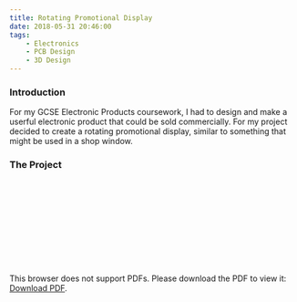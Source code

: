 ```yaml
---
title: Rotating Promotional Display
date: 2018-05-31 20:46:00
tags: 
    - Electronics
    - PCB Design
    - 3D Design
---
```

### Introduction
For my GCSE Electronic Products coursework, I had to design and make a userful electronic product that could be sold commercially. For my project decided to create a rotating promotional display, similar to something that might be used in a shop window. 

### The Project
<object data="https://butty-builds.me/Rotating%20Promotional%20Display.pdf" type="application/pdf" width="100%" height="700px">
<! -- Waylan & amc @ https://stackoverflow.com/questions/39777166/display-pdf-image-in-markdown -->
    <embed src="https://butty-builds.me/Rotating%20Promotional%20Display.pdf">
        <p>This browser does not support PDFs. Please download the PDF to view it: <a href="https://butty-builds.me/Rotating%20Promotional%20Display.pdf">Download PDF</a>.</p>
    </embed>
</object>